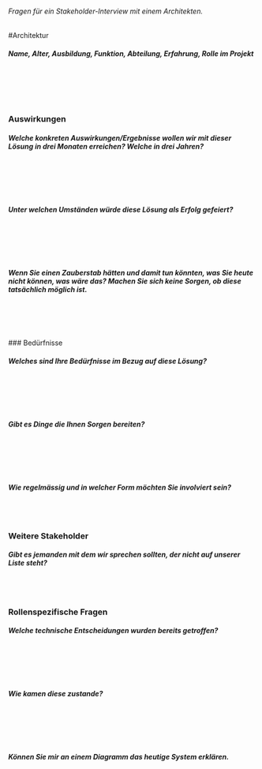 ###### Fragen für ein Stakeholder-Interview mit einem Architekten.

#Architektur 

##### Name, Alter, Ausbildung, Funktion, Abteilung, Erfahrung, Rolle im Projekt 
<br /> 
<br /> 
<br />
<br />


### Auswirkungen 

##### Welche konkreten Auswirkungen/Ergebnisse wollen wir mit dieser Lösung in drei Monaten erreichen? Welche in drei Jahren? 
<br /> 
<br /> 
<br />
<br />

##### Unter welchen Umständen würde diese Lösung als Erfolg gefeiert?  
<br /> 
<br /> 
<br />
<br />

##### Wenn Sie einen Zauberstab hätten und damit tun könnten, was Sie heute nicht können, was wäre das? Machen Sie sich keine Sorgen, ob diese tatsächlich möglich ist. 
<br /> 
<br /> 
<br />
<br />


<div style="page-break-after: always;"></div>
### Bedürfnisse 

##### Welches sind Ihre Bedürfnisse im Bezug auf diese Lösung? 
<br /> 
<br /> 
<br />
<br />

##### Gibt es Dinge die Ihnen Sorgen bereiten? 
<br /> 
<br /> 
<br />
<br />

##### Wie regelmässig und in welcher Form möchten Sie involviert sein? 
<br /> 
<br /> 


### Weitere Stakeholder 

##### Gibt es jemanden mit dem wir sprechen sollten, der nicht auf unserer Liste steht?
<br /> 
<br /> 


### Rollenspezifische Fragen

##### Welche technische Entscheidungen wurden bereits getroffen? 
<br /> 
<br /> 
<br />
<br />

##### Wie kamen diese zustande? 
<br /> 
<br /> 
<br />
<br />

##### Können Sie mir an einem Diagramm das heutige System erklären.
<br /> 
<br /> 
<br />
<br />

